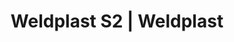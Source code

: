 ---
Link: "file:/Users/vinayakpatel/Downloads/www.weldplast.cz/weldplast-s2"
product_name: "WELDPLAST S2230 V / 3000 W, TPO, včetně boxu"
product_id: "Obj. číslo:127.215"
title: "Weldplast S2 | Weldplast"
product_desc: "Leister WELDPLAST S2 je nejprodávanější ruční extrudér s digitální regulací. Jeho vnější design splňuje nejvyšší nároky na funkčnost. Nízká hlučnost, výkonná převodovkaMožnost přívodu drátu z pravé nebo levé stranyVolně nastavitelná rukojeťBezuhlíkové dmychadloSvařovací botka otočná o 360°Ochrana motoru před spuštěním za studenaMožnost samostatně nastavit teplotu předehřevu a teplotu plastu"
product_specs: "Značka konformity, Značka schválení, Třída ochrany I, NapětíV~230, PříkonW3000, FrekvenceHz50 / 60, Rozměry (D x Š x V)mm450 x 98 x 260 (bez svařovací botky), Hmotnostkg5,8 (bez kabelu), Druh certifikaceCCA, Svařovací drát (ø)mm3 nebo 4, Výtlak (HDPE ø 4)kg/h																								PE 1,0 - 2,3																								PP 0,9 - 2,0																							, Výtlak (HDPE ø 3)kg/h																								PE 0,6 - 1,3																								PP 0,5 - 1,2																							, Materiál																								PE-HD, PE-LD, PP																								Další materiály na vyžádání																							"
product_downloads: "KATALOG DESKOVÝCH MATERIÁLŮ																								stáhnout																								, WELDPLAST S2 - manuál SK																								stáhnout																								, Svařovací botky - WELDPLAST S2, PVC, S4, S6																								stáhnout																								, WELDPLAST S2, PVC, TPO - manuál CZ																								stáhnout																								, WELDPLAST S2 - produktový list																								stáhnout																								"
href: "https://www.weldplast.cz/files/katalog-deskovych-materialu-cz.pdf, https://www.weldplast.cz/files/katalog-deskovych-materialu-cz.pdf, https://www.weldplast.cz/files/weldplast-s2-manual-sk-copy.pdf, https://www.weldplast.cz/files/weldplast-s2-manual-sk-copy.pdf, https://www.weldplast.cz/files/prehled-botek-weldplast-s2pvc-s4-s62.pdf, https://www.weldplast.cz/files/prehled-botek-weldplast-s2pvc-s4-s62.pdf, https://www.weldplast.cz/files/1293-weldplast-s2-pvc-tpo-manual-cz.pdf, https://www.weldplast.cz/files/1293-weldplast-s2-pvc-tpo-manual-cz.pdf, https://www.weldplast.cz/files/weldplast-s2-pvc-tpo-produktovy-list-leister.pdf, https://www.weldplast.cz/files/weldplast-s2-pvc-tpo-produktovy-list-leister.pdf"
accessories: "Pouzdro izolační, WELDPLAST S1/S2Svařovací botka, rohový svar vnitřní 20 mm, IASvařovací botka, rohový svar vnitřní 14 mm, IASvařovací botka, rohový svar vnější 15 mm, IASvařovací botka, rohový svar vnější 10 mm, IASvařovací botka, rohový svar vnější 8 mm, IASvařovací botka, přeplátovací svar 35 mm, IASvařovací botka, přeplátovací svar 30 mm, IASvařovací botka, přeplátovací svar 25 mm, IASvařovací botka, V-svar 30 mm, IASvařovací botka, V-svar 25 mm, IASvařovací botka, V-svar 20 mm a X-svar 35-40 mm, IASvařovací botka, V-svar 15 mm a X-svar 30 mm, IASvařovací botka, V-svar 12 mm a X-svar 25 mm, IASvařovací botka, V-svar 8/10 mm a X-svar 16 mm, IASvařovací botka, V-svar 5/6 mm a X-svar 10/12 mm, IASvařovací botka, K-svar 30 mm, IASvařovací botka, K-svar 25 mm, IASvařovací botka, K-svar 20 mm, IASvařovací botka, K-svar 15 mm, IASvařovací botka, K-svar, 5/6 mm, IASvařovací botka, K-svar, 8/10 mm, IAAdaptér úhlový 90°, WELDPLAST S3Adaptér úhlový 45°, WELDPLAST S3, WELDPLAST S6230 V / 5300 W, 32A-5P, včetně boxuFUSION 1230 V, včetně boxuFUSION 3C230 V / 2800 W, včetně boxuFUSION 3230 V / 3500 W, svařovací drát ø 3 – 4 mm, přepravní box"
similar_products: "WELDPLAST S6230 V / 5300 W, 32A-5P, včetně boxuFUSION 1230 V, včetně boxuFUSION 3C230 V / 2800 W, včetně boxuFUSION 3230 V / 3500 W, svařovací drát ø 3 – 4 mm, přepravní box"
---